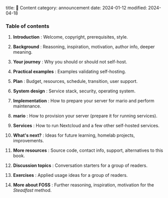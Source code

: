 title: 📑 Content
category: announcement
date: 2024-01-12
modified: 2024-04-18


### Table of contents

1. **Introduction**
: Welcome, copyright, prerequisites, style.

1. **Background**
: Reasoning, inspiration, motivation, author info, deeper meaning.

1. **Your journey**
: Why you should or should not self-host.

1. **Practical examples**
: Examples validating self-hosting.

1. **Plan**
: Budget, resources, schedule, transition, user support.

1. **System design**
: Service stack, security, operating system.

1. **Implementation**
: How to prepare your server for mario and perform maintenance.

1. **mario**
: How to provision your server (prepare it for running services).

1. **Services**
: How to run Nextcloud and a few other self-hosted services.

1. **What\'s next?**
: Ideas for future learning, homelab projects, improvements.

1. **More resources**
: Source code, contact info, support, alternatives to this book.

1. **Discussion topics**
: Conversation starters for a group of readers.

1. **Exercises**
: Applied usage ideas for a group of readers.

1. **More about FOSS**
: Further reasoning, inspiration, motivation for the *Steadfast* method.
